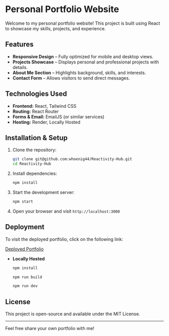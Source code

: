 # Personal Portfolio Website

Welcome to my personal portfolio website! This project is built using React to showcase my skills, projects, and experience.

## Features

- **Responsive Design** – Fully optimized for mobile and desktop views.
- **Projects Showcase** – Displays personal and professional projects with details.
- **About Me Section** – Highlights background, skills, and interests.
- **Contact Form** – Allows visitors to send direct messages.

## Technologies Used

- **Frontend:** React, Tailwind CSS
- **Routing:** React Router
- **Forms & Email:** EmailJS (or similar services)
- **Hosting:** Render, Locally Hosted

## Installation & Setup

1. Clone the repository:
   ```sh
   git clone git@github.com:whoenig44/Reactivity-Hub.git
   cd Reactivity-Hub
   ```

2. Install dependencies:
   ```sh
   npm install
   ```

3. Start the development server:
   ```sh
   npm start
   ```

4. Open your browser and visit `http://localhost:3000`

## Deployment

To visit the deployed portfolio, click on the following link:

[Deployed Portfolio](https://reactivity-hub.onrender.com/)


- **Locally Hosted**
  ```sh
  npm install
  ```
  ```sh
  npm run build
  ```
  ```sh
  npm run dev
  ```

## License

This project is open-source and available under the MIT License.

---

Feel free share your own portfolio with me!

